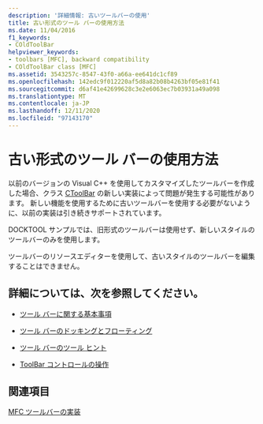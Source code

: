 ```yaml
---
description: '詳細情報: 古いツールバーの使用'
title: 古い形式のツール バーの使用方法
ms.date: 11/04/2016
f1_keywords:
- COldToolBar
helpviewer_keywords:
- toolbars [MFC], backward compatibility
- COldToolBar class [MFC]
ms.assetid: 3543257c-8547-43f0-a66a-ee641dc1cf89
ms.openlocfilehash: 142edc9f012220af5d8a82b08b4263bf05e81f41
ms.sourcegitcommit: d6af41e42699628c3e2e6063ec7b03931a49a098
ms.translationtype: MT
ms.contentlocale: ja-JP
ms.lasthandoff: 12/11/2020
ms.locfileid: "97143170"
---
```

# <a name="using-your-old-toolbars"></a>古い形式のツール バーの使用方法

以前のバージョンの Visual C++ を使用してカスタマイズしたツールバーを作成した場合、クラス [CToolBar](../mfc/reference/ctoolbar-class.md) の新しい実装によって問題が発生する可能性があります。 新しい機能を使用するために古いツールバーを使用する必要がないように、以前の実装は引き続きサポートされています。

DOCKTOOL サンプルでは、旧形式のツールバーは使用せず、新しいスタイルのツールバーのみを使用します。

ツールバーのリソースエディターを使用して、古いスタイルのツールバーを編集することはできません。

## <a name="what-do-you-want-to-know-more-about"></a>詳細については、次を参照してください。

- [ツール バーに関する基本事項](../mfc/toolbar-fundamentals.md)

- [ツール バーのドッキングとフローティング](../mfc/docking-and-floating-toolbars.md)

- [ツール バーのツール ヒント](../mfc/toolbar-tool-tips.md)

- [ToolBar コントロールの操作](../mfc/working-with-the-toolbar-control.md)

## <a name="see-also"></a>関連項目

[MFC ツールバーの実装](../mfc/mfc-toolbar-implementation.md)
